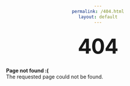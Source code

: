 ```yaml
---
permalink: /404.html
layout: default
---
```


<style type="text/css" media="screen">
  div {
    margin: 10px auto;
    max-width: 600px;
    text-align: center;
  }
  h1 {
    text-align: center;
    margin: 30px 0;
    font-size: 4em;
    line-height: 1;
    letter-spacing: -1px;
  }
</style>

# 404
**Page not found :(**<br>
The requested page could not be found.
